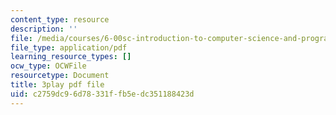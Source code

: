 ```yaml
---
content_type: resource
description: ''
file: /media/courses/6-00sc-introduction-to-computer-science-and-programming-spring-2011/c2759dc96d78331ffb5edc351188423d_QnAUd-em3E.pdf
file_type: application/pdf
learning_resource_types: []
ocw_type: OCWFile
resourcetype: Document
title: 3play pdf file
uid: c2759dc9-6d78-331f-fb5e-dc351188423d
---
```

